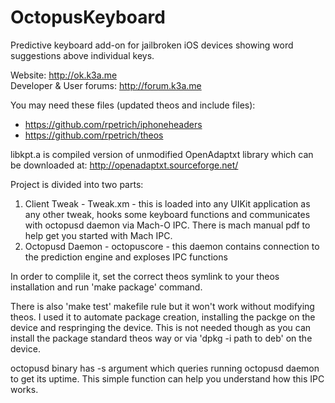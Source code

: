 OctopusKeyboard
===============

Predictive keyboard add-on for jailbroken iOS devices showing word suggestions above individual keys.

Website: http://ok.k3a.me <br/>
Developer & User forums: http://forum.k3a.me

You may need these files (updated theos and include files): <br/>
 - https://github.com/rpetrich/iphoneheaders
 - https://github.com/rpetrich/theos  

libkpt.a is compiled version of unmodified OpenAdaptxt library which can be downloaded at:
http://openadaptxt.sourceforge.net/

Project is divided into two parts:
 1. Client Tweak - Tweak.xm - this is loaded into any UIKit application as any other tweak, hooks some keyboard functions and communicates with octopusd daemon via Mach-O IPC. There is mach manual pdf to help get you started with Mach IPC.
 2. Octopusd Daemon - octopuscore - this daemon contains connection to the prediction engine and exploses IPC functions

In order to complile it, set the correct theos symlink to your theos installation and run 'make package' command.

There is also 'make test' makefile rule but it won't work without modifying theos. I used it to automate package creation, installing the packge on the device and respringing the device. This is not needed though as you can install the package standard theos way or via 'dpkg -i path to deb' on the device.

octopusd binary has -s argument which queries running octopusd daemon to get its uptime. 
This simple function can help you understand how this IPC works.

